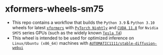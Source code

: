 # xformers-wheels-sm75
- This repo contains a workflow that builds the `Python 3.9` & `Python 3.10` wheels for latest [`xformers`](https://github.com/facebookresearch/xformers) with [`PyTorch Nightly`](https://download.pytorch.org/whl/nightly) and [`CUDA 11.8`](https://developer.nvidia.com/cuda-11-8-0-download-archive?target_os=Linux&target_arch=x86_64&Distribution=Ubuntu&target_version=22.04&target_type=runfile_local) for `Nvidia SM75` series GPUs (such as the widely known [`Tesla T4`](https://www.nvidia.com/en-us/data-center/tesla-t4/))
- This wheel is intended to be used for optimized inference on `Linux/Ubuntu (x86_64)` machines with [`AUTOMATIC1111/stable-diffusion-webui`](https://github.com/AUTOMATIC1111/stable-diffusion-webui)
